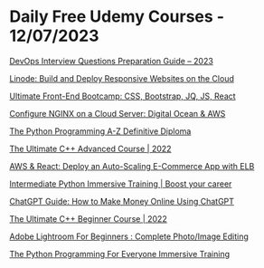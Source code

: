 # Daily Free Udemy Courses - 12/07/2023

[DevOps Interview Questions Preparation Guide – 2023](https://www.udemy.com/course/devops-interview-questions-preparation-guide/?couponCode=A572E8F79AB741A88CF6)
[Linode: Build and Deploy Responsive Websites on the Cloud](https://www.udemy.com/course/linode-build-and-deploy-responsive-websites-on-the-cloud/?couponCode=YOUACCEL87390)
[Ultimate Front-End Bootcamp: CSS, Bootstrap, JQ, JS, React](https://www.udemy.com/course/ultimate-front-end-bootcamp-css-bootstrap-jq-js-react/?couponCode=YOUACCEL87390)
[Configure NGINX on a Cloud Server: Digital Ocean & AWS](https://www.udemy.com/course/configure-nginx-on-a-cloud-server-digital-ocean-aws/?couponCode=YOUACCEL87390)
[The Python Programming A-Z Definitive Diploma](https://www.udemy.com/course/the-ultimate-python-programming-a-z-masterclass/?couponCode=9664DE1B59512BE8EAD4)
[The Ultimate C++ Advanced Course | 2022](https://www.udemy.com/course/the-ultimate-c-advanced-course-2022/?couponCode=42B491261222D1CA207F)
[AWS & React: Deploy an Auto-Scaling E-Commerce App with ELB](https://www.udemy.com/course/aws-react-deploy-an-auto-scaling-e-commerce-app-with-elb/?couponCode=YOUACCEL87390)
[Intermediate Python Immersive Training | Boost your career](https://www.udemy.com/course/the-intermediate-python-training-boost-your-python-skills/?couponCode=013CF10967FEE6DA4E74)
[ChatGPT Guide: How to Make Money Online Using ChatGPT](https://www.udemy.com/course/chatgpt-guide-how-to-make-money-online-using-chatgpt-tareq-hajj/?couponCode=F3EE4B5E654000ACDCD1)
[The Ultimate C++ Beginner Course | 2022](https://www.udemy.com/course/the-ultimate-c-beginner-course/?couponCode=BBB7F56A1DF2B1F5C71F)
[Adobe Lightroom For Beginners : Complete Photo/Image Editing](https://www.udemy.com/course/mastering-adobe-lightroom/?couponCode=LRJULY2023)
[The Python Programming For Everyone Immersive Training](https://www.udemy.com/course/the-python-programming-for-anyone-immersive-training/?couponCode=6B74D49A060AC0554748)

